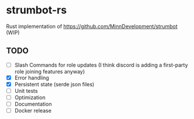 # strumbot-rs

Rust implementation of https://github.com/MinnDevelopment/strumbot (WIP)

## TODO

- [ ] Slash Commands for role updates (I think discord is adding a first-party role joining features anyway)
- [x] Error handling
- [x] Persistent state (serde json files)
- [ ] Unit tests
- [ ] Optimization
- [ ] Documentation
- [ ] Docker release
